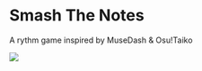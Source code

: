 # Smash The Notes
A rythm game inspired by MuseDash & Osu!Taiko

<img src="https://i.imgur.com/OZtKVRT.png"/>
